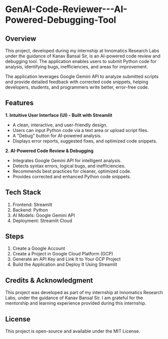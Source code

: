 # GenAI-Code-Reviewer---AI-Powered-Debugging-Tool

## Overview
This project, developed during my internship at Innomatics Research Labs under the guidance of Kanav Bansal Sir, is an AI-powered code review and debugging tool. The application enables users to submit Python code for analysis, identifying bugs, inefficiencies, and areas for improvement.

The application leverages Google Gemini API to analyze submitted scripts and provide detailed feedback with corrected code snippets, helping developers, students, and programmers write better, error-free code.

## Features
**1. Intuitive User Interface (UI) - Built with Streamlit**
* A clean, interactive, and user-friendly design.
* Users can input Python code via a text area or upload script files.
* A "Debug" button for AI-powered analysis.
* Displays error reports, suggested fixes, and optimized code snippets.
  
**2. AI-Powered Code Review & Debugging**
* Integrates Google Gemini API for intelligent analysis.
* Detects syntax errors, logical bugs, and inefficiencies.
* Recommends best practices for cleaner, optimized code.
* Provides corrected and enhanced Python code snippets.

## Tech Stack
1. Frontend: Streamlit
2. Backend: Python
3. AI Models: Google Gemini API
4. Deployment: Streamlit Cloud

## Steps
1. Create a Google Account
2. Create a Project in Google Cloud Platform (GCP)
3. Generate an API Key and Link It to Your GCP Project 
4. Build the Application and Deploy It Using Streamlit

## Credits & Acknowledgment
This project was developed as part of my internship at Innomatics Research Labs, under the guidance of Kanav Bansal Sir. I am grateful for the mentorship and learning experience provided during this internship.

## License
This project is open-source and available under the MIT License.
